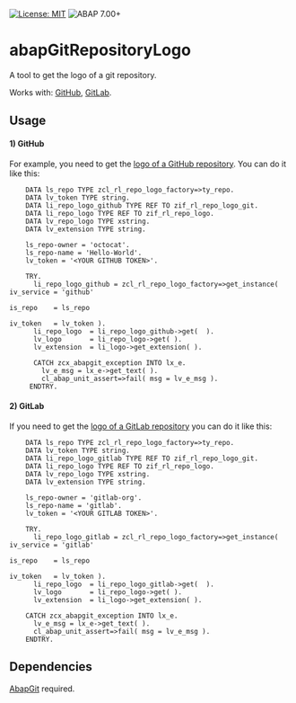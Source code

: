 [![License: MIT](https://img.shields.io/badge/License-MIT-yellow.svg)](https://github.com/victorizbitskiy/zconcurrency_api/blob/main/LICENSE)
![ABAP 7.00+](https://img.shields.io/badge/ABAP-7.02%2B-brightgreen)

# abapGitRepositoryLogo
A tool to get the logo of a git repository.

Works with: [GitHub](https://github.com/), [GitLab](https://gitlab.com/).

## Usage
#### 1) GitHub
For example, you need to get the [logo of a GitHub repository](https://docs.github.com/en/github/administering-a-repository/managing-repository-settings/customizing-your-repositorys-social-media-preview). You can do it like this:
```abap
    DATA ls_repo TYPE zcl_rl_repo_logo_factory=>ty_repo.
    DATA lv_token TYPE string.
    DATA li_repo_logo_github TYPE REF TO zif_rl_repo_logo_git.
    DATA li_repo_logo TYPE REF TO zif_rl_repo_logo.
    DATA lv_repo_logo TYPE xstring.
    DATA lv_extension TYPE string.
    
    ls_repo-owner = 'octocat'.
    ls_repo-name = 'Hello-World'.
    lv_token = '<YOUR GITHUB TOKEN>'.
    
    TRY.
      li_repo_logo_github = zcl_rl_repo_logo_factory=>get_instance( iv_service = 'github'
                                                                    is_repo    = ls_repo
                                                                    iv_token   = lv_token ).                                   
      li_repo_logo  = li_repo_logo_github->get(  ).
      lv_logo       = li_repo_logo->get( ).
      lv_extension  = li_logo->get_extension( ).
      
      CATCH zcx_abapgit_exception INTO lx_e.
        lv_e_msg = lx_e->get_text( ).
        cl_abap_unit_assert=>fail( msg = lv_e_msg ).
     ENDTRY.
````
#### 2) GitLab
If you need to get the [logo of a GitLab repository](https://docs.gitlab.com/ee/user/project/settings/) you can do it like this:
```abap
    DATA ls_repo TYPE zcl_rl_repo_logo_factory=>ty_repo.
    DATA lv_token TYPE string.
    DATA li_repo_logo_gitlab TYPE REF TO zif_rl_repo_logo_git.
    DATA li_repo_logo TYPE REF TO zif_rl_repo_logo.
    DATA lv_repo_logo TYPE xstring.
    DATA lv_extension TYPE string.
    
    ls_repo-owner = 'gitlab-org'.
    ls_repo-name = 'gitlab'.
    lv_token = '<YOUR GITLAB TOKEN>'.
    
    TRY.
      li_repo_logo_gitlab = zcl_rl_repo_logo_factory=>get_instance( iv_service = 'gitlab'
                                                                    is_repo    = ls_repo
                                                                    iv_token   = lv_token ).                                   
      li_repo_logo  = li_repo_logo_gitlab->get(  ).
      lv_logo       = li_repo_logo->get( ).
      lv_extension  = li_logo->get_extension( ).
   
    CATCH zcx_abapgit_exception INTO lx_e.
      lv_e_msg = lx_e->get_text( ).
      cl_abap_unit_assert=>fail( msg = lv_e_msg ).
    ENDTRY.
```

## Dependencies
[AbapGit](https://github.com/abapGit/abapGit) required.
